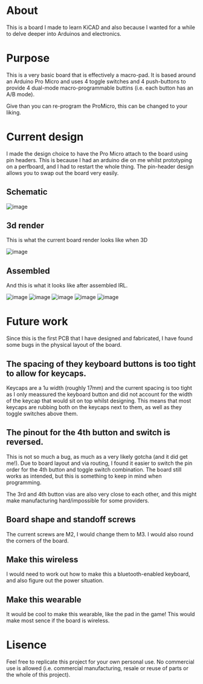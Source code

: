 # About
This is a board I made to learn KiCAD and also because I wanted for a while to delve deeper into Arduinos and electronics. 

# Purpose
This is a very basic board that is effectively a macro-pad. It is based around an Arduino Pro Micro and uses 4 toggle switches and 4 push-buttons to provide 4 dual-mode macro-programmable buttins (i.e. each button has an A/B mode).

Give than you can re-program the ProMicro, this can be changed to your liking. 

# Current design
I made the design choice to have the Pro Micro attach to the board using pin headers. This is because I had an arduino die on me whilst prototyping on a perfboard, and I had to restart the whole thing. The pin-header design allows you to swap out the board very easily.


## Schematic
![image](graphics/schematic.PNG)

## 3d render
This is what the current board render looks like when 3D

![image](graphics/sm_blue_top.png)

## Assembled
And this is what it looks like after assembled IRL.

![image](graphics/assembled_1.jpg)
![image](graphics/assembled_2.jpg)
![image](graphics/assembled_3.jpg)
![image](graphics/assembled_4.jpg)
![image](graphics/assembled_5.jpg)

# Future work
Since this is the first PCB that I have designed and fabricated, I have found some bugs in the physical layout of the board. 

## The spacing of they keyboard buttons is too tight to allow for keycaps. 

Keycaps are a 1u width (roughly 17mm) and the current spacing is too tight as I only meassured the keyboard button and did not account for the width of the keycap that would sit on top whilst designing. This means that most keycaps are rubbing both on the keycaps next to them, as well as they toggle switches above them.

## The pinout for the 4th button and switch is reversed. 

This is not so much a bug, as much as a very likely gotcha (and it did get me!). Due to board layout and via routing, I found it easier to switch the pin order for the 4th button and toggle switch combination. The board still works as intended, but this is something to keep in mind when programming. 

The 3rd and 4th button vias are also very close to each other, and this might make manufacturing hard/impossible for some providers. 

## Board shape and standoff screws

The current screws are M2, I would change them to M3. I would also round the corners of the board.

## Make this wireless
I would need to work out how to make this a bluetooth-enabled keyboard, and also figure out the power situation.


## Make this wearable

It would be cool to make this wearable, like the pad in the game! This would make most sence if the board is wireless. 

# Lisence

Feel free to replicate this project for your own personal use. No commercial use is allowed (i.e. commercial manufacturing, resale or reuse of parts or the whole of this project).